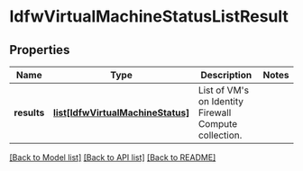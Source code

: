 # IdfwVirtualMachineStatusListResult

## Properties
Name | Type | Description | Notes
------------ | ------------- | ------------- | -------------
**results** | [**list[IdfwVirtualMachineStatus]**](IdfwVirtualMachineStatus.md) | List of VM&#x27;s on Identity Firewall Compute collection. | 

[[Back to Model list]](../README.md#documentation-for-models) [[Back to API list]](../README.md#documentation-for-api-endpoints) [[Back to README]](../README.md)

